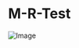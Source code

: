 # M-R-Test
![Image](https://github.com/user-attachments/assets/ee590c5d-f7cd-4936-9e94-2bef658e146e)
